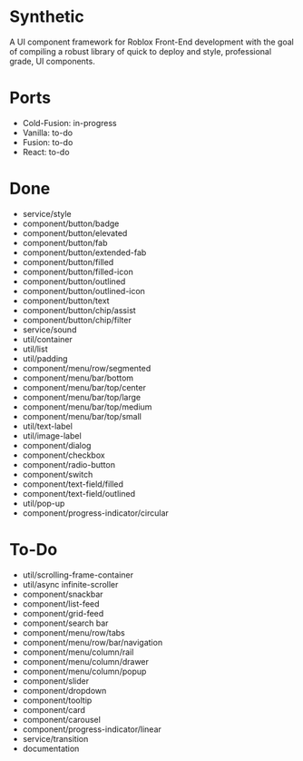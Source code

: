 # Synthetic
A UI component framework for Roblox Front-End development with the goal of compiling a robust library of quick to deploy and style, professional grade, UI components.

# Ports
- Cold-Fusion: in-progress
- Vanilla: to-do
- Fusion: to-do
- React: to-do

# Done
- service/style
- component/button/badge
- component/button/elevated
- component/button/fab
- component/button/extended-fab
- component/button/filled
- component/button/filled-icon
- component/button/outlined
- component/button/outlined-icon
- component/button/text
- component/button/chip/assist
- component/button/chip/filter
- service/sound
- util/container
- util/list
- util/padding
- component/menu/row/segmented
- component/menu/bar/bottom
- component/menu/bar/top/center
- component/menu/bar/top/large
- component/menu/bar/top/medium
- component/menu/bar/top/small
- util/text-label
- util/image-label
- component/dialog
- component/checkbox
- component/radio-button
- component/switch
- component/text-field/filled
- component/text-field/outlined
- util/pop-up
- component/progress-indicator/circular

# To-Do
- util/scrolling-frame-container
- util/async infinite-scroller
- component/snackbar
- component/list-feed
- component/grid-feed
- component/search bar
- component/menu/row/tabs
- component/menu/row/bar/navigation
- component/menu/column/rail
- component/menu/column/drawer
- component/menu/column/popup
- component/slider
- component/dropdown
- component/tooltip
- component/card
- component/carousel
- component/progress-indicator/linear
- service/transition
- documentation
